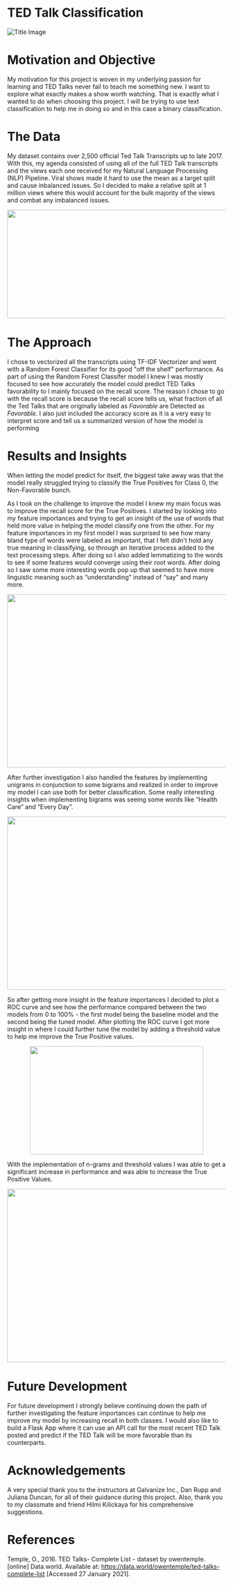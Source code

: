 # TED Talk Classification

![Title Image](https://github.com/yamasjose11/ted-predictor/blob/main/images/ted1.jpg)

# Motivation and Objective

My motivation for this project is woven in my underlying passion for learning and TED Talks never fail to teach me something new. I want to explore what exactly makes a show worth watching. That is exactly what I wanted to do when choosing this project. I will be trying to use text classification to help me in doing so and in this case a binary classification.

# The Data

My dataset contains over 2,500 official Ted Talk Transcripts up to late 2017. With this, my agenda consisted of using all of the full TED Talk transcripts and the views each one received for my Natural Language Processing (NLP) Pipeline. Viral shows made it hard to use the mean as a target split and cause inbalanced issues. So I decided to make a relative split at 1 million views where this would account for the bulk majority of the views and combat any imbalanced issues. 

<!-- Target Split EDA -->
<p align="center">
  <img width="600" height="250" src="https://github.com/yamasjose11/ted-predictor/blob/main/images/target_splits.png">
</p>

# The Approach 

I chose to vectorized all the transcripts using TF-IDF Vectorizer and went with a Random Forest Classifier for its good "off the shelf" performance. As part of using the Random Forest Classifer model I knew I was mostly focused to see how accurately the model could predict TED Talks favorability to I mainly focused on the recall score. The reason I chose to go with the recall score is because the recall score tells us, what fraction of all the Ted Talks that are originally labeled as *Favorable* are Detected as *Favorable*. I also just included the accuracy score as it is a very easy to interpret score and tell us a summarized version of how the model is performing

# Results and Insights

<!-- (Baseline Model) -->
When letting the model predict for itself, the biggest take away was that the model really struggled trying to classify the True Positives for Class 0, the Non-Favorable bunch.

<!-- (Feature Importances)-->
As I took on the challenge to improve the model I knew my main focus was to improve the recall score for the True Positives. I started by looking into my feature importances and trying to get an insight of the use of words that held more value in helping the model classify one from the other. 
For my feature importances in my first model I was surprised to see how many bland type of words were labeled as important, that I felt didn't hold any true meaning in classifying, so through an iterative process added to the text processing steps. After doing so I also added lemmatizing to the words to see if some features would converge using their root words. After doing so I saw some more interesting words pop up that seemed to have more linguistic meaning such as “understanding” instead of “say” and many more.

<!-- Feature Importance EDA 1 -->
<p align="center">
  <img width="800" height="400" src="https://github.com/yamasjose11/ted-predictor/blob/main/images/feat_imp_eda1.png">
</p>


<!-- (Tuned Model) -->
After further investigation I also handled the features by implementing unigrams in conjunction to some bigrams and realized in order to improve my model I can use both for better classification. Some really interesting insights when implementing bigrams was seeing some words like “Health Care” and “Every  Day”.

<!-- Feature Importance EDA 2 -->
<p align="center">
  <img width="800" height="400" src="https://github.com/yamasjose11/ted-predictor/blob/main/images/feat_imp_eda2.png">
</p>

So after getting more insight in the feature importances I decided to plot a ROC curve and see how the performance compared between the two models from 0 to 100% -  the first model being the baseline model and the second being the tuned model. After plotting the ROC curve I got more insight in where I could further tune the model by adding a threshold value to help me improve the True Positive values.

<!-- ROC Curve EDA -->
<p align="center">
  <img width="400" height="250" src="https://github.com/yamasjose11/ted-predictor/blob/main/images/base_tuned_rocauc2.png">
</p>

With the implementation of n-grams and threshold values I was able to get a significant increase in performance and was able to increase the True Positive Values. 

<!-- Project Result EDA -->
<p align="center">
  <img width="900" height="400" src="https://github.com/yamasjose11/ted-predictor/blob/main/images/project_results2.png">
</p>

# Future Development

For future development I strongly believe continuing down the path of further investigating the feature importances can continue to help me improve my model by increasing recall in both classes. I would also like to build a Flask App where it can use an API call for the most recent TED Talk posted and predict if the TED Talk will be more favorable than its counterparts.

# Acknowledgements

A very special thank you to the instructors at Galvanize Inc., Dan Rupp and Juliana Duncan, for all of their guidance during this project. Also, thank you to my  classmate and friend Hilmi Kilickaya for his comprehensive suggestions.

# References

Temple, O., 2016. TED Talks- Complete List - dataset by owentemple. [online] Data.world. Available at: <https://data.world/owentemple/ted-talks-complete-list> [Accessed 27 January 2021].

